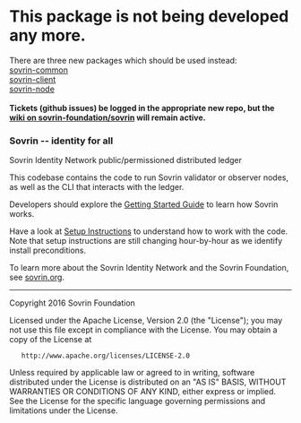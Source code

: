 # This package is not being developed any more. 
There are three new packages which should be used instead:
<br>[sovrin-common](https://github.com/sovrin-foundation/sovrin-common)
<br>[sovrin-client](https://github.com/sovrin-foundation/sovrin-client)
<br>[sovrin-node](https://github.com/sovrin-foundation/sovrin-node)
<br>
<br>**Tickets (github issues) be logged in the appropriate new repo, but the [wiki on sovrin-foundation/sovrin](https://github.com/sovrin-foundation/sovrin/wiki) will remain active.**

### Sovrin -- identity for all

Sovrin Identity Network public/permissioned distributed ledger

This codebase contains the code to run Sovrin validator or observer
nodes, as well as the CLI that interacts with the ledger.

Developers should explore the [Getting Started Guide](https://github.com/sovrin-foundation/sovrin/blob/master/getting-started.md) to learn how Sovrin works.

Have a look at [Setup Instructions](https://github.com/sovrin-foundation/sovrin/blob/master/setup.md)
to understand how to work with the code. Note that setup instructions are
still changing hour-by-hour as we identify
install preconditions.

To learn more about the Sovrin Identity Network and the Sovrin Foundation, see [sovrin.org](https://www.sovrin.org).

----
   Copyright 2016 Sovrin Foundation

   Licensed under the Apache License, Version 2.0 (the "License");
   you may not use this file except in compliance with the License.
   You may obtain a copy of the License at

       http://www.apache.org/licenses/LICENSE-2.0

   Unless required by applicable law or agreed to in writing, software
   distributed under the License is distributed on an "AS IS" BASIS,
   WITHOUT WARRANTIES OR CONDITIONS OF ANY KIND, either express or implied.
   See the License for the specific language governing permissions and
   limitations under the License.
